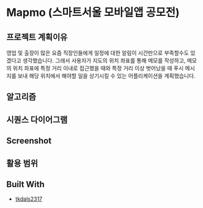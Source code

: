 # Mapmo (스마트서울 모바일앱 공모전)

## 프로젝트 계획이유

영업 및 출장이 많은 요즘 직장인들에게 일정에 대한 알림이 시간만으로 부족할수도 있겠다고 생각했습니다. 그래서 사용자가 지도의 위치 좌표를 통해 메모를 작성하고, 메모의 위치 좌표에 특정 거리 이내로 접근했을 때와 특정 거리 이상 벗어났을 때 푸시 메시지를 보내 해당 위치에서 해야할 일을 상기시킬 수 있는 어플리케이션을 계획했습니다.

## 알고리즘


## 시퀀스 다이어그램


## Screenshot

## 활용 범위

## Built With

* [tkdals2317](https://github.com/tkdals2317)
